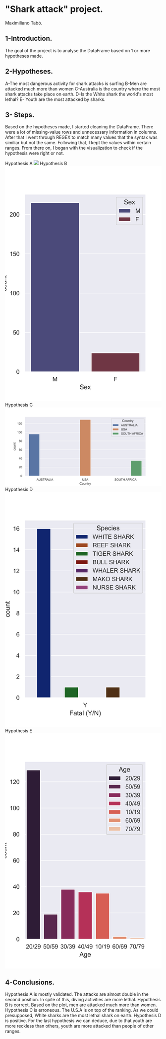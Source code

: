 # "Shark attack" project.
Maximiliano Tabó.
## 1-Introduction.
The goal of the project is to analyse the DataFrame based on 1 or more hypotheses made.
## 2-Hypotheses.
A-The most dangerous activity for shark attacks is surfing
B-Men are attacked much more than women
C-Australia is the country where the most shark attacks take place on earth.
D-Is the White shark the world's most lethal?
E- Youth are the most attacked by sharks.

## 3- Steps.
Based on the hypotheses made, I started cleaning the DataFrame. There were a lot of missing-value rows and unnecessary information in columns.
After that I went through REGEX to match many values that the syntax was similiar but not the same. Following that, I kept the values within certain ranges.
From there on, I began with the visualization to check if the hypothesis were right or not.


Hypothesis A
<img src='/images/Hypo1/hypo1.png'>
Hypothesis B
<img src='/images/Hypo2/hypo2.png'>
Hypothesis C
<img src='/images/Hypo3/hypo3.png'>
Hypothesis D
<img src='/images/Hypo4/hypo4.png'>
Hypothesis E
<img src='/images/Hypo5/hypo5.png'>




## 4-Conclusions.
Hypothesis A is mostly validated. The attacks are almost double in the second position. In spite of this, diving activities are more lethal.
Hypothesis B is correct. Based on the plot, men are attacked much more than women.
Hypothesis C is erroneous. The U.S.A is on top of the ranking.
As we could presupposed, White sharks are the most lethal shark on earth. Hypothesis D is positive.
For the last hypothesis we can deduce, due to that youth are more reckless than others, youth are more attacked than people of other ranges.





